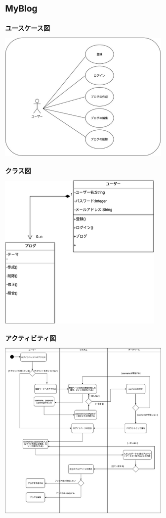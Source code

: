 # MyBlog

## ユースケース図
![ユースケース図](drawio/0818%3A1.jpg)

## クラス図
![クラス図](drawio/0818%3A2.drawio.png)

## アクティビティ図
![クラス図](drawio/0818%3A3.drawio.png)